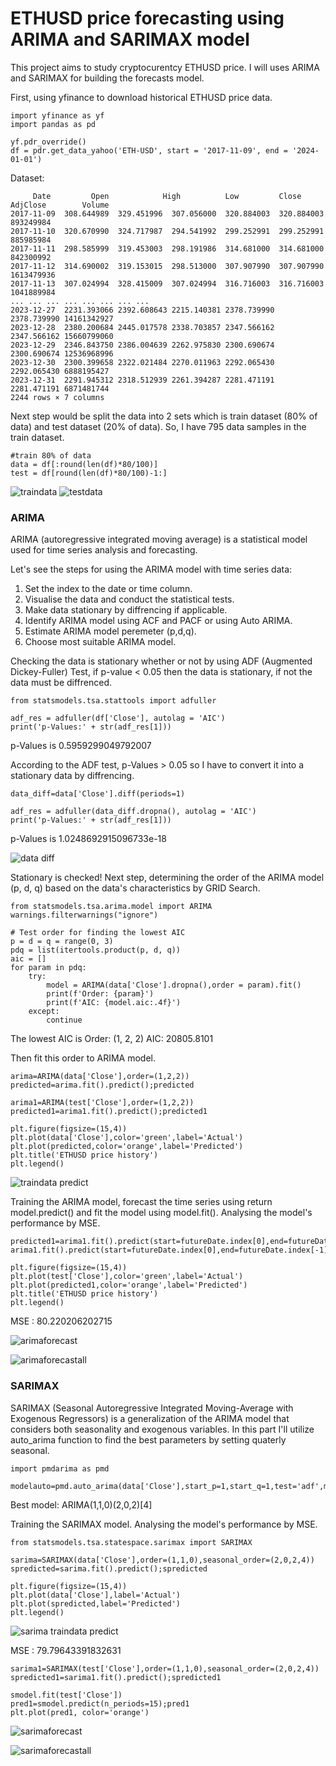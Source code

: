 # ETHUSD price forecasting using ARIMA and SARIMAX model

This project aims to study cryptocurentcy ETHUSD price. I will uses ARIMA and SARIMAX for building the forecasts model.

First, using yfinance to download historical ETHUSD price data.

```
import yfinance as yf
import pandas as pd

yf.pdr_override()
df = pdr.get_data_yahoo('ETH-USD', start = '2017-11-09', end = '2024-01-01')
```
Dataset:
```
     Date         Open	          High	        Low	        Close	      AdjClose	      Volume						
2017-11-09	308.644989	329.451996	307.056000	320.884003	320.884003	893249984	
2017-11-10	320.670990	324.717987	294.541992	299.252991	299.252991	885985984	
2017-11-11	298.585999	319.453003	298.191986	314.681000	314.681000	842300992	
2017-11-12	314.690002	319.153015	298.513000	307.907990	307.907990	1613479936	
2017-11-13	307.024994	328.415009	307.024994	316.716003	316.716003	1041889984	
...	...	...	...	...	...	...	...
2023-12-27	2231.393066	2392.608643	2215.140381	2378.739990	2378.739990	14161342927	
2023-12-28	2380.200684	2445.017578	2338.703857	2347.566162	2347.566162	15660799060	
2023-12-29	2346.843750	2386.004639	2262.975830	2300.690674	2300.690674	12536968996	
2023-12-30	2300.399658	2322.021484	2270.011963	2292.065430	2292.065430	6888195427	
2023-12-31	2291.945312	2318.512939	2261.394287	2281.471191	2281.471191	6871481744	
2244 rows × 7 columns
```

Next step would be split the data into 2 sets which is train dataset (80% of data) and test dataset (20% of data). So, I have 795 data samples in the train dataset.
```
#train 80% of data
data = df[:round(len(df)*80/100)]
test = df[round(len(df)*80/100)-1:]
```

![traindata](https://github.com/jsutthida/ETHUSD/assets/160230541/e182f12f-9ca6-492c-b2b7-46fb7947310c)
![testdata](https://github.com/jsutthida/ETHUSD/assets/160230541/07804253-6016-445c-9079-1dd28c9ab2f2)


### ARIMA

ARIMA (autoregressive integrated moving average) is a statistical model used for time series analysis and forecasting. 

Let's see the steps for using the ARIMA model with time series data:
1. Set the index to the date or time column.
2. Visualise the data and conduct the statistical tests.
3. Make data stationary by diffrencing if applicable.
4. Identify ARIMA model using ACF and PACF or using Auto ARIMA.
5. Estimate ARIMA model peremeter (p,d,q).
6. Choose most suitable ARIMA model.

Checking the data is stationary whether or not by using ADF (Augmented Dickey-Fuller) Test, if p-value < 0.05 then the data is stationary, if not the data must be diffrenced.

```
from statsmodels.tsa.stattools import adfuller

adf_res = adfuller(df['Close'], autolag = 'AIC')
print('p-Values:' + str(adf_res[1]))
```

p-Values is 0.5959299049792007

According to the ADF test, p-Values > 0.05 so I have to convert it into a stationary data by diffrencing.

```
data_diff=data['Close'].diff(periods=1)

adf_res = adfuller(data_diff.dropna(), autolag = 'AIC')
print('p-Values:' + str(adf_res[1]))
```

p-Values is 1.0248692915096733e-18

![data diff](https://github.com/jsutthida/ETHUSD/assets/160230541/c47da8a7-008c-41a2-9ce2-8324a0708158)

Stationary is checked! 
Next step, determining the order of the ARIMA model (p, d, q) based on the data's characteristics by GRID Search.

```
from statsmodels.tsa.arima.model import ARIMA
warnings.filterwarnings("ignore")

# Test order for finding the lowest AIC
p = d = q = range(0, 3)
pdq = list(itertools.product(p, d, q))
aic = []
for param in pdq:
    try:
        model = ARIMA(data['Close'].dropna(),order = param).fit()
        print(f'Order: {param}')
        print(f'AIC: {model.aic:.4f}')
    except:
        continue
```
The lowest AIC is Order: (1, 2, 2)
AIC: 20805.8101

Then fit this order to ARIMA model.

```
arima=ARIMA(data['Close'],order=(1,2,2))
predicted=arima.fit().predict();predicted

arima1=ARIMA(test['Close'],order=(1,2,2))
predicted1=arima1.fit().predict();predicted1

plt.figure(figsize=(15,4))
plt.plot(data['Close'],color='green',label='Actual')
plt.plot(predicted,color='orange',label='Predicted')
plt.title('ETHUSD price history')
plt.legend()
```
![traindata predict](https://github.com/jsutthida/ETHUSD/assets/160230541/ce5ea0a7-a3a8-41e0-b434-b09581aa2891)

Training the ARIMA model, forecast the time series using return model.predict() and fit the model using model.fit().
Analysing the model's performance by MSE.

```
predicted1=arima1.fit().predict(start=futureDate.index[0],end=futureDate.index[-1]);predicted1
arima1.fit().predict(start=futureDate.index[0],end=futureDate.index[-1]).plot(color='orange')

plt.figure(figsize=(15,4))
plt.plot(test['Close'],color='green',label='Actual')
plt.plot(predicted1,color='orange',label='Predicted')
plt.title('ETHUSD price history')
plt.legend()
```

MSE : 80.220206202715

![arimaforecast](https://github.com/jsutthida/ETHUSD/assets/160230541/92fc05a2-13f8-49fa-953b-b52795fd101e)

![arimaforecastall](https://github.com/jsutthida/ETHUSD/assets/160230541/12be1b17-1aa6-4795-8fdc-e6534cee8411)

### SARIMAX

SARIMAX (Seasonal Autoregressive Integrated Moving-Average with Exogenous Regressors) is a generalization of the ARIMA model that considers both seasonality and exogenous variables. 
In this part I'll utilize auto_arima function to find the best parameters by setting quaterly seasonal.

```
import pmdarima as pmd

modelauto=pmd.auto_arima(data['Close'],start_p=1,start_q=1,test='adf',m=4,seasonal=True,trace=True)
```
Best model:  ARIMA(1,1,0)(2,0,2)[4]   

Training the SARIMAX model. Analysing the model's performance by MSE.

```
from statsmodels.tsa.statespace.sarimax import SARIMAX

sarima=SARIMAX(data['Close'],order=(1,1,0),seasonal_order=(2,0,2,4))
spredicted=sarima.fit().predict();spredicted

plt.figure(figsize=(15,4))
plt.plot(data['Close'],label='Actual')
plt.plot(spredicted,label='Predicted')
plt.legend()
```

![sarima traindata predict](https://github.com/jsutthida/ETHUSD/assets/160230541/876cff2f-6840-4494-9390-f614da9daa5e)

MSE : 79.79643391832631

```
sarima1=SARIMAX(test['Close'],order=(1,1,0),seasonal_order=(2,0,2,4))
spredicted1=sarima1.fit().predict();spredicted1

smodel.fit(test['Close'])
pred1=smodel.predict(n_periods=15);pred1
plt.plot(pred1, color='orange')
```

![sarimaforecast](https://github.com/jsutthida/ETHUSD/assets/160230541/199204bf-7e8c-4b62-80e2-f9284771338f)

![sarimaforecastall](https://github.com/jsutthida/ETHUSD/assets/160230541/3af69a98-c208-4a18-87ec-35281a57cc1f)

